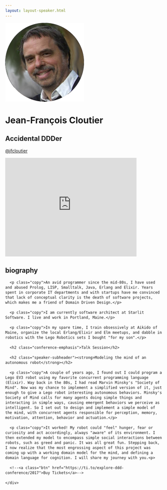 ```yaml
---
layout: layout-speaker.html
---
```


<div class="container section featured-speaker">
  <div class="row">
    <div class="col-xs-12 col-sm-2 img-container">
      <img class="speaker-page-img" src="../img/speakers/Jean-Francois-Cloutier-ON.png" />
      </div>
    <div class="col-xs-12 col-sm-10 copy-container">
      <h1 class="speaker-header">Jean-François Cloutier</h1>
      <h2 class="speaker-subtitle">Accidental DDDer</h2>
      <p class="copy"><a class="speaker-handle" href="https://twitter.com/@jfcloutier" target="_blank">@jfcloutier</a></p>
      <div class="video-responsive">
        <iframe width="420" height="315" src="http://www.youtube.com/embed/AKMV8OW9R50" frameborder="0" allowfullscreen></iframe>
      </div>
      <h2 class="speaker-subheader"><strong>biography</strong></h2>

      <p class="copy">An avid programmer since the mid-80s, I have used and abused Prolog, LISP, Smalltalk, Java, Erlang and Elixir. Years spent in corporate IT departments and with startups have me convinced that lack of conceptual clarity is the death of software projects, which makes me a friend of Domain Driven Design.</p>

      <p class="copy">I am currently software architect at Starlit Software. I live and work in Portland, Maine.</p>

      <p class="copy">In my spare time, I train obsessively at Aikido of Maine, organize the local Erlang/Elixir and Elm meetups, and dabble in robotics with the Lego Robotics sets I bought "for my son".</p>

      <h2 class="conference-emphasis">Talk Session</h2>

      <h2 class="speaker-subheader"><strong>Modeling the mind of an autonomous robot</strong></h2>

      <p class="copy">A couple of years ago, I found out I could program a Lego EV3 robot using my favorite concurrent programming language (Elixir). Way back in the 80s, I had read Marvin Minsky's "Society of Mind". Now was my chance to implement a simplified version of it, just enough to give a Lego robot interesting autonomous behaviors. Minsky's Society of Mind calls for many agents doing simple things and interacting in simple ways, causing emergent behaviors we perceive as intelligent. So I set out to design and implement a simple model of the mind, with concurrent agents responsible for perception, memory, motivation, attention, behavior and actuation.</p>

      <p class="copy">It worked! My robot could "feel" hunger, fear or curiosity and act accordingly, always "aware" of its environment. I then extended my model to encompass simple social interactions between robots, such as greed and panic. It was all great fun. Stepping back, I now realize that the most engrossing aspect of this project was coming up with a working domain model for the mind, and defining a domain language for cognition. I will share my journey with you.<p>

      <!--<a class="btn" href="https://ti.to/explore-ddd-conference/2017">Buy Tickets</a>-->

    </div>
</div>
</div>

